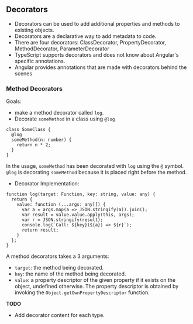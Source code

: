 ## Decorators

- Decorators can be used to add additional properties and methods to existing objects.
- Decorators are a declarative way to add metadata to code.
- There are four decorators: ClassDecorator, PropertyDecorator, MethodDecorator, ParameterDecorator
- TypeScript supports decorators and does not know about Angular's specific annotations.
- Angular provides annotations that are made with decorators behind the scenes

### Method Decorators

Goals:
- make a method decorator called `log`.
- Decorate `someMethod` in a class using `@log`

~~~~{.numberLines .java startFrom="1"}
class SomeClass {
  @log
  someMethod(n: number) {
    return n * 2;
  }
}
~~~~~~~

In the usage, `someMethod` has been decorated with `log` using the `@` symbol. `@log` is decorating `someMethod` because it is placed right before the method.

- Decorator Implementation:

~~~~{.numberLines .java startFrom="1"}
function log(target: Function, key: string, value: any) {
  return {
    value: function (...args: any[]) {
      var a = args.map(a => JSON.stringify(a)).join();
      var result = value.value.apply(this, args);
      var r = JSON.stringify(result);
      console.log(`Call: ${key}(${a}) => ${r}`);
      return result;
    }
  };
}
~~~~~~~

A method decorators takes a 3 arguments:

- `target`: the method being decorated.
- `key`: the name of the method being decorated.
- `value`: a property descriptor of the given property if it exists on the object, undefined otherwise. The property descriptor is obtained by invoking the `Object.getOwnPropertyDescriptor` function.

**TODO**

- Add decorator content for each type.

